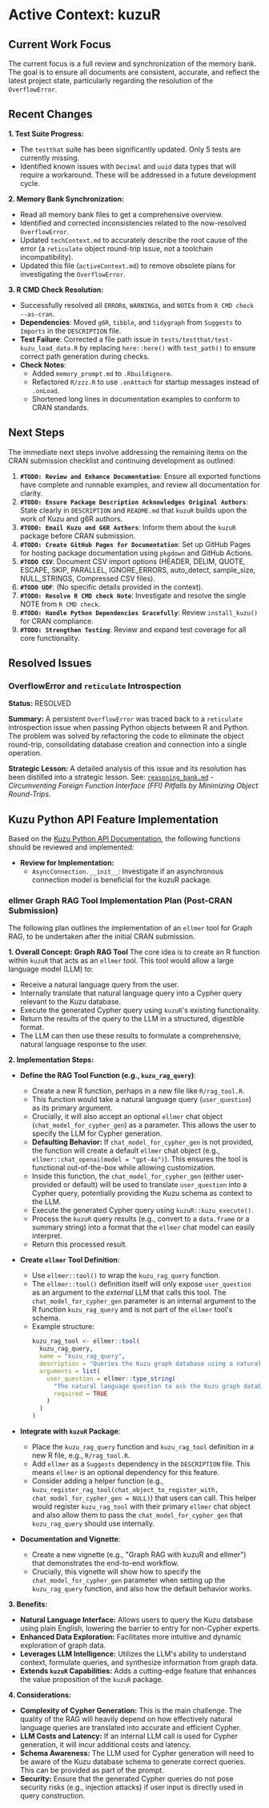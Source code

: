 # Active Context: kuzuR

## Current Work Focus

The current focus is a full review and synchronization of the memory bank. The goal is to ensure all documents are consistent, accurate, and reflect the latest project state, particularly regarding the resolution of the `OverflowError`.

## Recent Changes

**1. Test Suite Progress:**
-   The `testthat` suite has been significantly updated. Only 5 tests are currently missing.
-   Identified known issues with `Decimal` and `uuid` data types that will require a workaround. These will be addressed in a future development cycle.

**2. Memory Bank Synchronization:**
-   Read all memory bank files to get a comprehensive overview.
-   Identified and corrected inconsistencies related to the now-resolved `OverflowError`.
-   Updated `techContext.md` to accurately describe the root cause of the error (a `reticulate` object round-trip issue, not a toolchain incompatibility).
-   Updated this file (`activeContext.md`) to remove obsolete plans for investigating the `OverflowError`.

**3. R CMD Check Resolution:**
-   Successfully resolved all `ERROR`s, `WARNING`s, and `NOTE`s from `R CMD check --as-cran`.
-   **Dependencies**: Moved `g6R`, `tibble`, and `tidygraph` from `Suggests` to `Imports` in the `DESCRIPTION` file.
-   **Test Failure**: Corrected a file path issue in `tests/testthat/test-kuzu_load_data.R` by replacing `here::here()` with `test_path()` to ensure correct path generation during checks.
-   **Check Notes**:
    -   Added `memory_prompt.md` to `.Rbuildignore`.
    -   Refactored `R/zzz.R` to use `.onAttach` for startup messages instead of `.onLoad`.
    -   Shortened long lines in documentation examples to conform to CRAN standards.

## Next Steps

The immediate next steps involve addressing the remaining items on the CRAN submission checklist and continuing development as outlined:
1.  **`#TODO: Review and Enhance Documentation`**: Ensure all exported functions have complete and runnable examples, and review all documentation for clarity.
2.  **`#TODO: Ensure Package Description Acknowledges Original Authors`**: State clearly in `DESCRIPTION` and `README.md` that `kuzuR` builds upon the work of Kuzu and g6R authors.
3.  **`#TODO: Email Kuzu and G6R Authors`**: Inform them about the `kuzuR` package before CRAN submission.
4.  **`#TODO: Create GitHub Pages for Documentation`**: Set up GitHub Pages for hosting package documentation using `pkgdown` and GitHub Actions.
5.  **`#TODO CSV`**: Document CSV import options (HEADER, DELIM, QUOTE, ESCAPE, SKIP, PARALLEL, IGNORE_ERRORS, auto_detect, sample_size, NULL_STRINGS, Compressed CSV files).
6.  **`#TODO UDF`**: (No specific details provided in the context).
7.  **`#TODO: Resolve R CMD check Note`**: Investigate and resolve the single NOTE from `R CMD check`.
8.  **`#TODO: Handle Python Dependencies Gracefully`**: Review `install_kuzu()` for CRAN compliance.
9.  **`#TODO: Strengthen Testing`**: Review and expand test coverage for all core functionality.

## Resolved Issues

### OverflowError and `reticulate` Introspection

**Status:** RESOLVED

**Summary:**
A persistent `OverflowError` was traced back to a `reticulate` introspection issue when passing Python objects between R and Python. The problem was solved by refactoring the code to eliminate the object round-trip, consolidating database creation and connection into a single operation.

**Strategic Lesson:** A detailed analysis of this issue and its resolution has been distilled into a strategic lesson. See: [`reasoning_bank.md`](./reasoning_bank.md) - *Circumventing Foreign Function Interface (FFI) Pitfalls by Minimizing Object Round-Trips*.

## Kuzu Python API Feature Implementation
Based on the [Kuzu Python API Documentation](./kuzu_python_api.md), the following functions should be reviewed and implemented:
-   **Review for Implementation:**
    -   `AsyncConnection.__init__`: Investigate if an asynchronous connection model is beneficial for the kuzuR package.

### ellmer Graph RAG Tool Implementation Plan (Post-CRAN Submission)
The following plan outlines the implementation of an `ellmer` tool for Graph RAG, to be undertaken after the initial CRAN submission.

**1. Overall Concept: Graph RAG Tool**
The core idea is to create an R function within `kuzuR` that acts as an `ellmer` tool. This tool would allow a large language model (LLM) to:
*   Receive a natural language query from the user.
*   Internally translate that natural language query into a Cypher query relevant to the Kuzu database.
*   Execute the generated Cypher query using `kuzuR`'s existing functionality.
*   Return the results of the query to the LLM in a structured, digestible format.
*   The LLM can then use these results to formulate a comprehensive, natural language response to the user.

**2. Implementation Steps:**
*   **Define the RAG Tool Function (e.g., `kuzu_rag_query`)**:
    *   Create a new R function, perhaps in a new file like `R/rag_tool.R`.
    *   This function would take a natural language query (`user_question`) as its primary argument.
    *   Crucially, it will also accept an optional `ellmer` chat object (`chat_model_for_cypher_gen`) as a parameter. This allows the user to specify the LLM for Cypher generation.
    *   **Defaulting Behavior:** If `chat_model_for_cypher_gen` is not provided, the function will create a default `ellmer` chat object (e.g., `ellmer::chat_openai(model = "gpt-4o")`). This ensures the tool is functional out-of-the-box while allowing customization.
    *   Inside this function, the `chat_model_for_cypher_gen` (either user-provided or default) will be used to translate `user_question` into a Cypher query, potentially providing the Kuzu schema as context to the LLM.
    *   Execute the generated Cypher query using `kuzuR::kuzu_execute()`.
    *   Process the `kuzuR` query results (e.g., convert to a `data.frame` or a summary string) into a format that the `ellmer` chat model can easily interpret.
    *   Return this processed result.

*   **Create `ellmer` Tool Definition**:
    *   Use `ellmer::tool()` to wrap the `kuzu_rag_query` function.
    *   The `ellmer::tool()` definition itself will only expose `user_question` as an argument to the *external* LLM that calls this tool. The `chat_model_for_cypher_gen` parameter is an internal argument to the R function `kuzu_rag_query` and is not part of the `ellmer` tool's schema.
    *   Example structure:
        ```R
        kuzu_rag_tool <- ellmer::tool(
          kuzu_rag_query,
          name = "kuzu_rag_query",
          description = "Queries the Kuzu graph database using a natural language question and returns relevant graph data.",
          arguments = list(
            user_question = ellmer::type_string(
              "The natural language question to ask the Kuzu graph database.",
              required = TRUE
            )
          )
        )
        ```

*   **Integrate with `kuzuR` Package**:
    *   Place the `kuzu_rag_query` function and `kuzu_rag_tool` definition in a new R file, e.g., `R/rag_tool.R`.
    *   Add `ellmer` as a `Suggests` dependency in the `DESCRIPTION` file. This means `ellmer` is an optional dependency for this feature.
    *   Consider adding a helper function (e.g., `kuzu_register_rag_tool(chat_object_to_register_with, chat_model_for_cypher_gen = NULL)`) that users can call. This helper would register `kuzu_rag_tool` with their primary `ellmer` chat object and also allow them to pass the `chat_model_for_cypher_gen` that `kuzu_rag_query` should use internally.

*   **Documentation and Vignette**:
    *   Create a new vignette (e.g., "Graph RAG with kuzuR and ellmer") that demonstrates the end-to-end workflow.
    *   Crucially, this vignette will show how to specify the `chat_model_for_cypher_gen` parameter when setting up the `kuzu_rag_query` function, and also how the default behavior works.

**3. Benefits:**
*   **Natural Language Interface:** Allows users to query the Kuzu database using plain English, lowering the barrier to entry for non-Cypher experts.
*   **Enhanced Data Exploration:** Facilitates more intuitive and dynamic exploration of graph data.
*   **Leverages LLM Intelligence:** Utilizes the LLM's ability to understand context, formulate queries, and synthesize information from graph data.
*   **Extends `kuzuR` Capabilities:** Adds a cutting-edge feature that enhances the value proposition of the `kuzuR` package.

**4. Considerations:**
*   **Complexity of Cypher Generation:** This is the main challenge. The quality of the RAG will heavily depend on how effectively natural language queries are translated into accurate and efficient Cypher.
*   **LLM Costs and Latency:** If an internal LLM call is used for Cypher generation, it will incur additional costs and latency.
*   **Schema Awareness:** The LLM used for Cypher generation will need to be aware of the Kuzu database schema to generate correct queries. This can be provided as part of the prompt.
*   **Security:** Ensure that the generated Cypher queries do not pose security risks (e.g., injection attacks) if user input is directly used in query construction.
